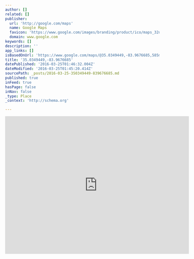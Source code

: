 ```yaml
---
author: []
related: []
publisher:
  url: 'http://google.com/maps'
  name: Google Maps
  favicon: 'https://www.google.com/images/branding/product/ico/maps_32dp.ico'
  domain: www.google.com
keywords: []
description: ''
app_links: []
isBasedOnUrl: 'https://www.google.com/maps/@35.0349449,-83.9676685,585m/data=!3m1!1e3'
title: '35.0349449,-83.9676685'
datePublished: '2016-03-25T01:46:32.004Z'
dateModified: '2016-03-25T01:45:20.414Z'
sourcePath: _posts/2016-03-25-350349449-839676685.md
published: true
inFeed: true
hasPage: false
inNav: false
_type: Place
_context: 'http://schema.org'

---
```

<iframe src="https://cdn.embedly.com/widgets/media.html?src=https%3A%2F%2Fwww.google.com%2Fmaps%2Fembed%2Fv1%2Fview%3Fmaptype%3Dsatellite%26center%3D35.0349449%252C-83.9676685%26key%3DAIzaSyBctFF2JCjitURssT91Am-_ZWMzRaYBm4Q%26zoom%3D15&amp;url=https%3A%2F%2Fwww.google.com%2Fmaps%2F%4035.0349449%2C-83.9676685%2C585m%2Fdata%3D%213m1%211e3%3Fdg%3Ddbrw%26newdg%3D1&amp;image=http%3A%2F%2Fmaps-api-ssl.google.com%2Fmaps%2Fapi%2Fstaticmap%3Fcenter%3D35.0349449%2C-83.9676685%26zoom%3D15%26size%3D250x250%26sensor%3Dfalse&amp;key=b7d04c9b404c499eba89ee7072e1c4f7&amp;type=text%2Fhtml&amp;schema=google" width="600" height="450" scrolling="no" frameborder="0" allowfullscreen="allowfullscreen" style=""></iframe>
